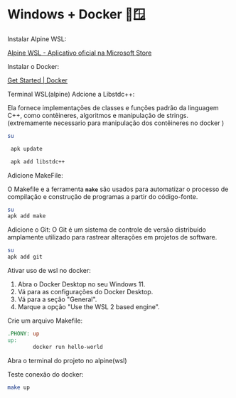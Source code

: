 # Windows + Docker 🐋🪟

Instalar Alpine WSL:

[Alpine WSL - Aplicativo oficial na Microsoft Store](https://apps.microsoft.com/detail/9P804CRF0395?hl=pt-br&gl=BR)

Instalar o Docker:

[Get Started | Docker](https://www.docker.com/get-started/)

Terminal WSL(alpine)
Adcione a Libstdc++:

Ela fornece implementações de classes e funções padrão da linguagem C++, como contêineres, algoritmos e manipulação de strings. (extremamente necessario para manipulação dos contêineres no docker )

```bash
su
```

```bash
 apk update
```

```bash
 apk add libstdc++
```

Adicione MakeFile:

O Makefile e a ferramenta **`make`** são usados para automatizar o processo de compilação e construção de programas a partir do código-fonte. 

```bash
su
apk add make
```

Adicione o Git:
O Git é um sistema de controle de versão distribuído amplamente utilizado para rastrear alterações em projetos de software.

```bash
su
apk add git
```

Ativar uso de wsl no docker:

1. Abra o Docker Desktop no seu Windows 11.
2. Vá para as configurações do Docker Desktop.
3. Vá para a seção "General".
4. Marque a opção "Use the WSL 2 based engine".

Crie um arquivo Makefile:

```makefile
.PHONY: up
up:
	    docker run hello-world
```

Abra o terminal do projeto no alpine(wsl)

Teste conexão do docker:

```bash
make up
```
